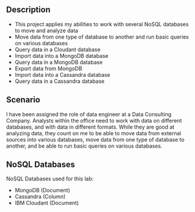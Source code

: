 ## Description
* This project applies my abilities to work with several NoSQL databases to move and analyze data
* Move data from one type of database to another and run basic queries on various databases
* Query data in a Cloudant database
* Import data into a MongoDB database
* Query data in a MongoDB database
* Export data from MongoDB
* Import data into a Cassandra database
* Query data in a Cassandra database

## Scenario

I have been assigned the role of data engineer at a Data Consulting Company. Analysts within the office need to work with data on different databases, and with data in different formats. While they are good at analyzing data, they count on me to be able to move data from external sources into various databases, move data from one type of database to another, and be able to run basic queries on various databases. 

## NoSQL Databases
NoSQL Databases used for this lab:
* MongoDB (Document)
* Cassandra (Column)
* IBM Cloudant (Document)


